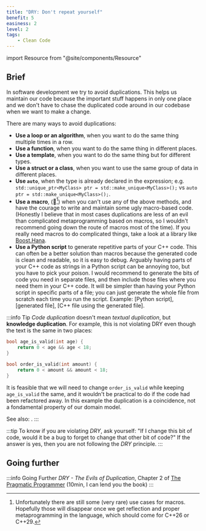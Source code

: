 ```yaml
---
title: "DRY: Don't repeat yourself"
benefit: 5
easiness: 2
level: 2
tags:
    - Clean Code
---
```

import Resource from "@site/components/Resource"

## Brief

In software development we try to avoid duplications. This helps us maintain our code because the important stuff happens in only one place and we don't have to chase the duplicated code around in our codebase when we want to make a change.

There are many ways to avoid duplications:

- **Use a loop or an algorithm**, when you want to do the same thing multiple times in a row.
- **Use a function**, when you want to do the same thing in different places.
- **Use a template**, when you want to do the same thing but for different types.
- **Use a struct or a class**, when you want to use the same group of data in different places.
- **Use `auto`**, when the type is already declared in the expression; e.g. `std::unique_ptr<MyClass> ptr = std::make_unique<MyClass>();` vs `auto ptr = std::make_unique<MyClass>();`.
- **Use a macro**, (😬[^1]) when you can't use any of the above methods, and have the courage to write and maintain some ugly macro-based code. (Honestly I believe that in most cases duplications are less of an evil than complicated metaprogramming based on macros, so I wouldn't recommend going down the route of macros most of the time). If you really need macros to do complicated things, take a look at a library like [Boost.Hana](https://www.boost.org/doc/libs/1_61_0/libs/hana/doc/html/index.html).
- **Use a Python script** to generate repetitive parts of your C++ code. This can often be a better solution than macros because the generated code is clean and readable, so it is easy to debug. Arguably having parts of your C++ code as strings in a Python script can be annoying too, but you have to pick your poison. I would recommend to generate the bits of code you need in separate files, and then include those files where you need them in your C++ code. It will be simpler than having your Python script in specific parts of a file; you can just generate the whole file from scratch each time you run the script. Example: [Python script], [generated file], [C++ file using the generated file].

[^1]: Unfortunately there are still some (very rare) use cases for macros. Hopefully those will disappear once we get reflection and proper metaprogramming in the language, which should come for C++26 or C++29.

:::info Tip
*Code duplication* doesn't mean *textual duplication*, but **knowledge duplication**.
For example, this is not violating DRY even though the text is the same in two places:
```cpp
bool age_is_valid(int age) {
    return 0 < age && age < 18;
}

bool order_is_valid(int amount) {
    return 0 < amount && amount < 18;
}
```

It is feasible that we will need to change `order_is_valid` while keeping `age_is_valid` the same, and it wouldn't be practical to do if the code had been refactored away. In this example the duplication is a coincidence, not a fondamental property of our domain model.

See also: <Resource title="SOLID, Revisited" author="Tony Van Eerd" link="https://youtu.be/glYq-dvgby4?t=4157" duration="6min"/>.
:::

:::tip
To know if you are violating *DRY*, ask yourself: "If I change this bit of code, would it be a bug to forget to change that other bit of code?" If the answer is yes, then you are not following the *DRY* principle.
:::

<!-- :::tip
You should avoid duplicating implementation, but you are free to duplicate intention because it is way less likely to have to change. (And also it is the atomic element of code so you can't really refactor it away anyways).
::: -->

## Going further

:::info Going Further
*DRY - The Evils of Duplication*, Chapter 2 of [The Pragmatic Programmer](https://pragprog.com/titles/tpp20/the-pragmatic-programmer-20th-anniversary-edition/) (10min, I can lend you the book)
:::